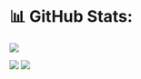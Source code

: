 <!-- # 📊 GitHub Stats: -->
<!-- ![](https://github-readme-stats.vercel.app/api?username=jackonedev&theme=dark&hide_border=false&include_all_commits=true&count_private=true)<br/> -->
<!-- ![](https://github-readme-streak-stats.herokuapp.com/?user=jackonedev&theme=dark&hide_border=false)<br/> -->
<!-- ##
![](https://github-readme-stats.vercel.app/api/top-langs/?username=jackonedev&theme=dark&hide_border=false&include_all_commits=true&count_private=true&layout=compact) -->
# 📊 GitHub Stats:
    
![](https://github-readme-stats.vercel.app/api/top-langs/?username=jackonedev&theme=flat&hide_border=true&include_all_commits=true&count_private=true&layout=compact)
<!-- ![](https://github-readme-stats.vercel.app/api/top-langs/?username=jackonedev&theme=flat&hide_border=false&include_all_commits=true&count_private=true&layout=compact) -->
<!-- ## 🏆 GitHub Trophies -->
![](https://github-profile-trophy.vercel.app/?username=jackonedev&theme=flat&no-frame=false&no-bg=true&margin-w=4)
[![](https://visitcount.itsvg.in/api?id=jackonedev&icon=0&color=0)](https://visitcount.itsvg.in)
<!-- Proudly created with GPRM ( https://gprm.itsvg.in ) -->
